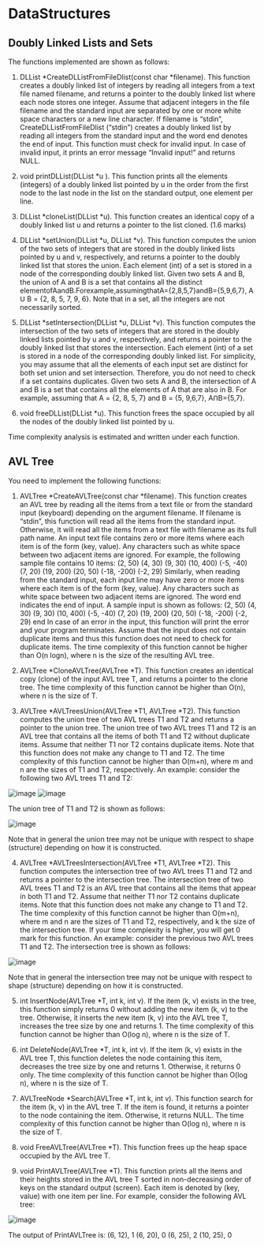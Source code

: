 # DataStructures
## Doubly Linked Lists and Sets

The functions implemented are shown as follows:

1. DLList *CreateDLListFromFileDlist(const char *filename). This function creates a doubly linked list of integers by reading all integers from a text file named filename, and returns a pointer to the doubly linked list where each node stores one integer. Assume that adjacent integers in the file filename and the standard input are separated by one or more white space characters or a new line character.
If filename is “stdin”, CreateDLListFromFileDlist (“stdin”) creates a doubly linked list by reading all integers from the standard input and the word end denotes the end of input.
This function must check for invalid input. In case of invalid input, it prints an error message “Invalid input!” and returns NULL.

2. void printDLList(DLList *u ). This function prints all the elements (integers) of a doubly linked list pointed by u in the order from the first node to the last node in the list on the standard output, one element per line. 

3. DLList *cloneList(DLList *u). This function creates an identical copy of a doubly linked list u and returns a pointer to the list cloned. (1.6 marks)

4. DLList *setUnion(DLList *u, DLList *v). This function computes the union of the two sets of integers that are stored in the doubly linked lists pointed by u and v, respectively, and returns a pointer to the doubly linked list that stores the union. Each element (int) of a set is stored in a node of the corresponding doubly linked list.
Given two sets A and B, the union of A and B is a set that contains all the distinct elementofAandB.Forexample,assumingthatA={2,8,5,7}andB={5,9,6,7}, A ꓴ B = {2, 8, 5, 7, 9, 6}. Note that in a set, all the integers are not necessarily sorted. 

5. DLList *setIntersection(DLList *u, DLList *v). This function computes the intersection of the two sets of integers that are stored in the doubly linked lists pointed by u and v, respectively, and returns a pointer to the doubly linked list that stores the intersection. Each element (int) of a set is stored in a node of the corresponding doubly linked list.
For simplicity, you may assume that all the elements of each input set are distinct for both set union and set intersection. Therefore, you do not need to check if a set contains duplicates.
Given two sets A and B, the intersection of A and B is a set that contains all the elements of A that are also in B. For example, assuming that A = {2, 8, 5, 7} and B = {5, 9,6,7}, AꓵB={5,7}.

6. void freeDLList(DLList *u). This function frees the space occupied by all the nodes of the doubly linked list pointed by u.

Time complexity analysis is estimated and written under each function.

## AVL Tree

You need to implement the following functions:
1. AVLTree *CreateAVLTree(const char *filename). This function creates an AVL tree by reading all the items from a text file or from the standard input (keyboard) depending on the argument filename. If filename is “stdin”, this function will read all the items from the standard input. Otherwise, it will read all the items from a text file with filename as its full path name. 
An input text file contains zero or more items where each item is of the form (key, value). Any characters such as white space between two adjacent items are ignored. For example, the following sample file contains 10 items:
(2, 50) (4, 30) (9, 30) (10, 400) (-5, -40)
(7, 20) (19, 200) (20, 50) (-18, -200) (-2, 29)
Similarly, when reading from the standard input, each input line may have zero or more items where each item is of the form (key, value). Any characters such as white space between two adjacent items are ignored. The word end indicates the end of input. A sample input is shown as follows:
(2, 50) (4, 30) (9, 30) (10, 400) (-5, -40)
(7, 20) (19, 200) (20, 50) (-18, -200) (-2, 29) end
In case of an error in the input, this function will print the error and your program terminates.
Assume that the input does not contain duplicate items and thus this function does not need to check for duplicate items.
The time complexity of this function cannot be higher than O(n logn), where n is the size of the resulting AVL tree. 

2. AVLTree *CloneAVLTree(AVLTree *T). This function creates an identical copy (clone) of the input AVL tree T, and returns a pointer to the clone tree. 
The time complexity of this function cannot be higher than O(n), where n is the size of T.

3. AVLTree *AVLTreesUnion(AVLTree *T1, AVLTree *T2). This function computes the union tree of two AVL trees T1 and T2 and returns a pointer to the union tree. The union tree of two AVL trees T1 and T2 is an AVL tree that contains all the items of both T1 and T2 without duplicate items. Assume that neither T1 nor T2 contains duplicate items. Note that this function does not make any change to T1 and T2. 
The time complexity of this function cannot be higher than O(m+n), where m and n are the sizes of T1 and T2, respectively. 
An example: consider the following two AVL trees T1 and T2:

![image](https://user-images.githubusercontent.com/84064508/117939364-5088e500-b34b-11eb-8209-cadc0f9dd79e.png)
![image](https://user-images.githubusercontent.com/84064508/117939455-6ac2c300-b34b-11eb-8a7e-ae6840e47b72.png)

The union tree of T1 and T2 is shown as follows:

![image](https://user-images.githubusercontent.com/84064508/117939491-72826780-b34b-11eb-807f-8be6b8fdc6f7.png)

Note that in general the union tree may not be unique with respect to shape (structure) depending on how it is constructed.

4. AVLTree *AVLTreesIntersection(AVLTree *T1, AVLTree *T2). This function computes the intersection tree of two AVL trees T1 and T2 and returns a pointer to the intersection tree. The intersection tree of two AVL trees T1 and T2 is an AVL tree that contains all the items that appear in both T1 and T2. Assume that neither T1 nor T2 contains duplicate items. Note that this function does not make any change to T1 and T2.
The time complexity of this function cannot be higher than O(m+n), where m and n are the sizes of T1 and T2, respectively, and k the size of the intersection tree. If your time complexity is higher, you will get 0 mark for this function.
An example: consider the previous two AVL trees T1 and T2. The intersection tree is shown as follows:

![image](https://user-images.githubusercontent.com/84064508/117939991-f6d4ea80-b34b-11eb-8841-2a8c2baad97f.png)

Note that in general the intersection tree may not be unique with respect to shape (structure) depending on how it is constructed.

5. int InsertNode(AVLTree *T, int k, int v). If the item (k, v) exists in the tree, this function simply returns 0 without adding the new item (k, v) to the tree. Otherwise, it inserts the new item (k, v) into the AVL tree T, increases the tree size by one and returns 1. 
The time complexity of this function cannot be higher than O(log n), where n is the size of T. 

6. int DeleteNode(AVLTree *T, int k, int v). If the item (k, v) exists in the AVL tree T, this function deletes the node containing this item, decreases the tree size by one and returns 1. Otherwise, it returns 0 only. 
The time complexity of this function cannot be higher than O(log n), where n is the size of T. 

7. AVLTreeNode *Search(AVLTree *T, int k, int v). This function search for the item (k, v) in the AVL tree T. If the item is found, it returns a pointer to the node containing the item. Otherwise, it returns NULL. 
The time complexity of this function cannot be higher than O(log n), where n is the size of T. 

8. void FreeAVLTree(AVLTree *T). This function frees up the heap space occupied by the AVL tree T. 

9. void PrintAVLTree(AVLTree *T). This function prints all the items and their heights stored in the AVL tree T sorted in non-decreasing order of keys on the standard output (screen). Each item is denoted by (key, value) with one item per line. For example, consider the following AVL tree:

![image](https://user-images.githubusercontent.com/84064508/117940247-3996c280-b34c-11eb-825b-720cb461fe33.png)

The output of PrintAVLTree is:
(6, 12), 1
(6, 20), 0
(6, 25), 2
(10, 25), 0
